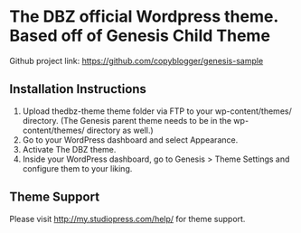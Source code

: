 # The DBZ official Wordpress theme. Based off of Genesis Child Theme

Github project link: https://github.com/copyblogger/genesis-sample


## Installation Instructions

1. Upload thedbz-theme theme folder via FTP to your wp-content/themes/ directory. (The Genesis parent theme needs to be in the wp-content/themes/ directory as well.)
2. Go to your WordPress dashboard and select Appearance.
3. Activate The DBZ theme.
4. Inside your WordPress dashboard, go to Genesis > Theme Settings and configure them to your liking.


## Theme Support

Please visit http://my.studiopress.com/help/ for theme support.
